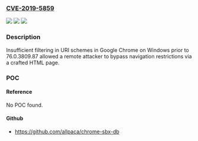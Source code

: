 ### [CVE-2019-5859](https://cve.mitre.org/cgi-bin/cvename.cgi?name=CVE-2019-5859)
![](https://img.shields.io/static/v1?label=Product&message=Chrome&color=blue)
![](https://img.shields.io/static/v1?label=Version&message=%3C%2076.0.3809.87%20&color=brighgreen)
![](https://img.shields.io/static/v1?label=Vulnerability&message=Policy%20bypass&color=brighgreen)

### Description

Insufficient filtering in URI schemes in Google Chrome on Windows prior to 76.0.3809.87 allowed a remote attacker to bypass navigation restrictions via a crafted HTML page.

### POC

#### Reference
No POC found.

#### Github
- https://github.com/allpaca/chrome-sbx-db

